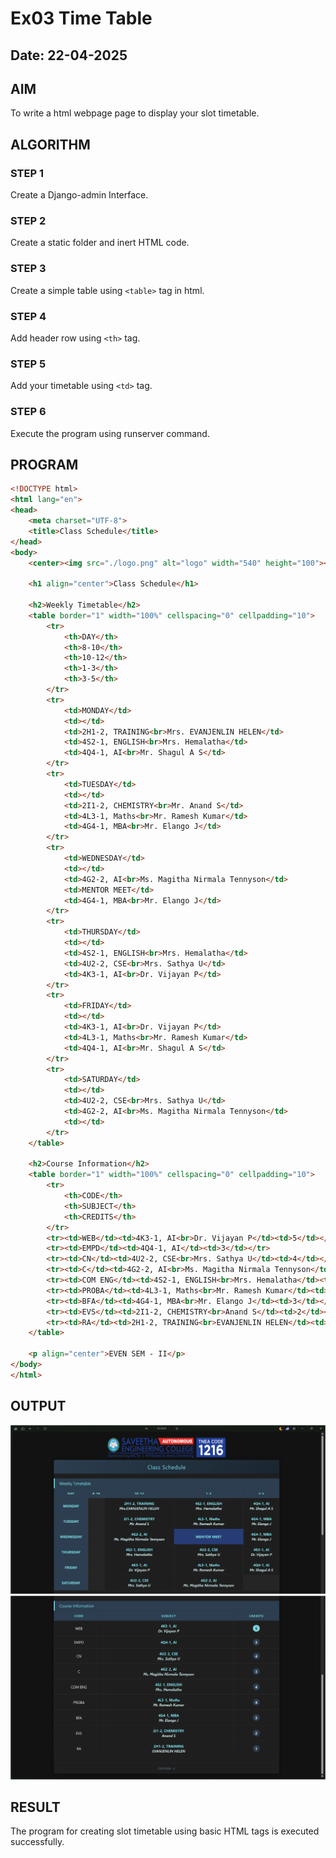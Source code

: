 # Ex03 Time Table
## Date: 22-04-2025

## AIM
To write a html webpage page to display your slot timetable.

## ALGORITHM
### STEP 1
Create a Django-admin Interface.

### STEP 2
Create a static folder and inert HTML code.

### STEP 3
Create a simple table using ```<table>``` tag in html.

### STEP 4
Add header row using ```<th>``` tag.

### STEP 5
Add your timetable using ```<td>``` tag.

### STEP 6
Execute the program using runserver command.

## PROGRAM
```html
<!DOCTYPE html>
<html lang="en">
<head>
    <meta charset="UTF-8">
    <title>Class Schedule</title>
</head>
<body>
    <center><img src="./logo.png" alt="logo" width="540" height="100"></center>

    <h1 align="center">Class Schedule</h1>

    <h2>Weekly Timetable</h2>
    <table border="1" width="100%" cellspacing="0" cellpadding="10">
        <tr>
            <th>DAY</th>
            <th>8-10</th>
            <th>10-12</th>
            <th>1-3</th>
            <th>3-5</th>
        </tr>
        <tr>
            <td>MONDAY</td>
            <td></td>
            <td>2H1-2, TRAINING<br>Mrs. EVANJENLIN HELEN</td>
            <td>4S2-1, ENGLISH<br>Mrs. Hemalatha</td>
            <td>4Q4-1, AI<br>Mr. Shagul A S</td>
        </tr>
        <tr>
            <td>TUESDAY</td>
            <td></td>
            <td>2I1-2, CHEMISTRY<br>Mr. Anand S</td>
            <td>4L3-1, Maths<br>Mr. Ramesh Kumar</td>
            <td>4G4-1, MBA<br>Mr. Elango J</td>
        </tr>
        <tr>
            <td>WEDNESDAY</td>
            <td></td>
            <td>4G2-2, AI<br>Ms. Magitha Nirmala Tennyson</td>
            <td>MENTOR MEET</td>
            <td>4G4-1, MBA<br>Mr. Elango J</td>
        </tr>
        <tr>
            <td>THURSDAY</td>
            <td></td>
            <td>4S2-1, ENGLISH<br>Mrs. Hemalatha</td>
            <td>4U2-2, CSE<br>Mrs. Sathya U</td>
            <td>4K3-1, AI<br>Dr. Vijayan P</td>
        </tr>
        <tr>
            <td>FRIDAY</td>
            <td></td>
            <td>4K3-1, AI<br>Dr. Vijayan P</td>
            <td>4L3-1, Maths<br>Mr. Ramesh Kumar</td>
            <td>4Q4-1, AI<br>Mr. Shagul A S</td>
        </tr>
        <tr>
            <td>SATURDAY</td>
            <td></td>
            <td>4U2-2, CSE<br>Mrs. Sathya U</td>
            <td>4G2-2, AI<br>Ms. Magitha Nirmala Tennyson</td>
            <td></td>
        </tr>
    </table>

    <h2>Course Information</h2>
    <table border="1" width="100%" cellspacing="0" cellpadding="10">
        <tr>
            <th>CODE</th>
            <th>SUBJECT</th>
            <th>CREDITS</th>
        </tr>
        <tr><td>WEB</td><td>4K3-1, AI<br>Dr. Vijayan P</td><td>5</td></tr>
        <tr><td>EMPD</td><td>4Q4-1, AI</td><td>3</td></tr>
        <tr><td>CN</td><td>4U2-2, CSE<br>Mrs. Sathya U</td><td>4</td></tr>
        <tr><td>C</td><td>4G2-2, AI<br>Ms. Magitha Nirmala Tennyson</td><td>3</td></tr>
        <tr><td>COM ENG</td><td>4S2-1, ENGLISH<br>Mrs. Hemalatha</td><td>4</td></tr>
        <tr><td>PROBA</td><td>4L3-1, Maths<br>Mr. Ramesh Kumar</td><td>4</td></tr>
        <tr><td>BFA</td><td>4G4-1, MBA<br>Mr. Elango J</td><td>3</td></tr>
        <tr><td>EVS</td><td>2I1-2, CHEMISTRY<br>Anand S</td><td>2</td></tr>
        <tr><td>RA</td><td>2H1-2, TRAINING<br>EVANJENLIN HELEN</td><td>1</td></tr>
    </table>

    <p align="center">EVEN SEM - II</p>
</body>
</html>
```

## OUTPUT
![alt text](image.png)
![alt text](image-1.png)

## RESULT
The program for creating slot timetable using basic HTML tags is executed successfully.
